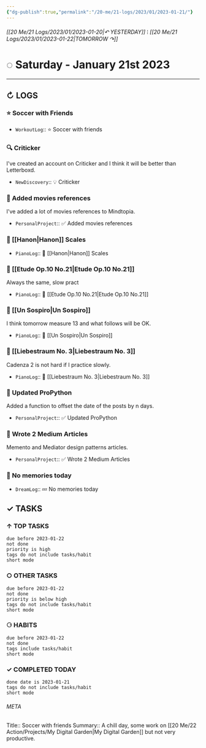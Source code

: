 ```yaml
---
{"dg-publish":true,"permalink":"/20-me/21-logs/2023/01/2023-01-21/"}
---
```


###### [[20 Me/21 Logs/2023/01/2023-01-20\|↶ YESTERDAY]] ⁝ [[20 Me/21 Logs/2023/01/2023-01-22\|TOMORROW ↷]]
# ◌ Saturday - January 21st 2023
---
## ↻ LOGS
### ⭐ Soccer with Friends
- `WorkoutLog`:: ⭐ Soccer with friends

### 🔍 Criticker
I've created an account on Criticker and I think it will be better than Letterboxd.
- `NewDiscovery`:: 💡 Criticker

### 🚧 Added movies references
I've added a lot of movies references to Mindtopia.
- `PersonalProject`:: ✅ Added movies references

### 🎹 [[Hanon\|Hanon]] Scales
- `PianoLog`:: 🎼 [[Hanon\|Hanon]] Scales

### 🎹 [[Etude Op.10 No.21\|Etude Op.10 No.21]]
Always the same, slow pract
- `PianoLog`:: 🎹 [[Etude Op.10 No.21\|Etude Op.10 No.21]]

### 🎹 [[Un Sospiro\|Un Sospiro]]
I think tomorrow measure 13 and what follows will be OK.
- `PianoLog`:: 🎹 [[Un Sospiro\|Un Sospiro]]

### 🎹 [[Liebestraum No. 3\|Liebestraum No. 3]]
Cadenza 2 is not hard if I practice slowly.
- `PianoLog`:: 🎹 [[Liebestraum No. 3\|Liebestraum No. 3]]

### 🚧 Updated ProPython
Added a function to offset the date of the posts by n days.
- `PersonalProject`:: ✅ Updated ProPython

### 🚧 Wrote 2 Medium Articles
Memento and Mediator design patterns articles.
- `PersonalProject`:: ✅ Wrote 2 Medium Articles

### 💭 No memories today
- `DreamLog`:: 💤 No memories today


## ✓ TASKS

###  ↑ TOP TASKS
```tasks
due before 2023-01-22
not done
priority is high
tags do not include tasks/habit
short mode
```

### ○ OTHER TASKS
```tasks
due before 2023-01-22
not done
priority is below high
tags do not include tasks/habit
short mode
```

### ⚆ HABITS
```tasks
due before 2023-01-22
not done
tags include tasks/habit
short mode
```

### ✓ COMPLETED TODAY
```tasks
done date is 2023-01-21
tags do not include tasks/habit
short mode
```





###### META
Title:: Soccer with friends
Summary:: A chill day, some work on [[20 Me/22 Action/Projects/My Digital Garden\|My Digital Garden]] but not very productive.


